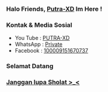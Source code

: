 ### Halo Friends, [Putra-XD]() Im Here !

### Kontak & Media Sosial
- You Tube : [PUTRA-XD]()
- WhatsApp : [Private]()
- Facebook : [100009151670737]()

### Selamat Datang

### [Janggan lupa Sholat >_<]()
<!--
**Putra-XD/Putra-XD** adalah repositori _special_ karena `README.md` (file ini) muncul di profil GitHub Anda.

Berikut adalah beberapa ide untuk Anda mulai:
